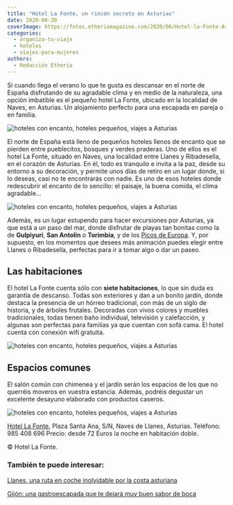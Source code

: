 ```yaml
---
title: "Hotel La Fonte, un rincón secreto en Asturias"
date: 2020-06-30
coverImage: https://fotos.etheriamagazine.com/2020/06/Hotel-la-Fonte-Asturias-entrada.jpg
categories: 
  - organiza-tu-viaje
  - hoteles
  - viajes-para-mujeres
authors: 
  - Redacción Etheria
---
```


Si cuando llega el verano lo que te gusta es descansar en el norte de España disfrutando de su agradable clima y en medio de la naturaleza, una opción imbatible es el pequeño hotel La Fonte, ubicado en la localidad de Naves, en Asturias. Un alojamiento perfecto para una escapada en pareja o en familia.

![hoteles con encanto, hoteles pequeños, viajes a Asturias](https://fotos.etheriamagazine.com/2020/06/La-Fonte-Asturias-horreo.jpg "Hórreo del hotel La Fonte.")

El norte de España está lleno de pequeños hoteles llenos de encanto que se pierden entre 
pueblecitos, bosques y verdes praderas. Uno de ellos es el hotel La Fonte, situado en 
Naves, una localidad entre Llanes y Ribadesella, en el corazón de Asturias. En él, todo 
es tranquilo e invita a la paz, desde su entorno a su decoración, y permite unos días de 
retiro en un lugar donde, si lo deseas, casi no te encontrarás con nadie. Es uno de esos 
hoteles donde redescubrir el encanto de lo sencillo: el paisaje, la buena comida, el 
clima agradable… 

![hoteles con encanto, hoteles pequeños, viajes a Asturias](https://fotos.etheriamagazine.com/2020/06/Hotel-la-Fonte-Asturias-entrada.jpg "Entrada al hotel.")

Además, es un lugar estupendo para hacer excursiones por Asturias, ya que está a un paso 
del mar, donde disfrutar de playas tan bonitas como la de **Gulpiyuri**, **San Antolín** 
o **Torimbia**, y de los [Picos de 
Europa](https://etheriamagazine.com/2018/10/17/picos-de-europa-ruta-por-asturias-leon-y-cantabria/). 
Y, por supuesto, en los momentos que desees más animación puedes elegir entre Llanes o 
Ribadesella, perfectas para ir a tomar algo o dar un paseo. 

## Las habitaciones

El hotel La Fonte cuenta sólo con **siete habitaciones**, lo que sin duda es garantía de 
descanso. Todas son exteriores y dan a un bonito jardín, donde destaca la presencia de 
un hórreo tradicional, con más de un siglo de historia, y de árboles frutales. Decoradas 
con vivos colores y muebles tradicionales, todas tienen baño individual, televisión y 
calefacción, y algunas son perfectas para familias ya que cuentan con sofá cama. El 
hotel cuenta con conexión wifi gratuita. 

![hoteles con encanto, hoteles pequeños, viajes a Asturias](https://fotos.etheriamagazine.com/2020/06/Hotel-la-fonte-asturias-habitacion.jpg "Habitación del hotel La Fonte.")

## Espacios comunes

El salón común con chimenea y el jardín serán los espacios de los que no querréis 
moveros en vuestra estancia. Además, podréis degustar un excelente desayuno elaborado 
con productos caseros. 

![hoteles con encanto, hoteles pequeños, viajes a Asturias](https://fotos.etheriamagazine.com/2020/06/Hotel-la-Fonte-detalle.jpg "Detalle del jardín.")

[Hotel La Fonte.](http://www.hotel-lafonte.es) Plaza Santa Ana, S/N, Naves de Llanes, 
Asturias. Teléfono: 985 408 696 Precio: desde 72 Euros la noche en habitación doble. 

© Hotel La Fonte. 

### También te puede interesar:

[Llanes, una ruta en coche inolvidable por la costa 
asturiana](https://etheriamagazine.com/2020/08/17/mejores-playas-llanes-costa-asturias/) 

[Gijón: una gastroescapada que te dejará muy buen sabor de 
boca](https://etheriamagazine.com/2021/01/25/gijon-y-sus-mejores-sidrerias-restaurantes-pastelerias/)
